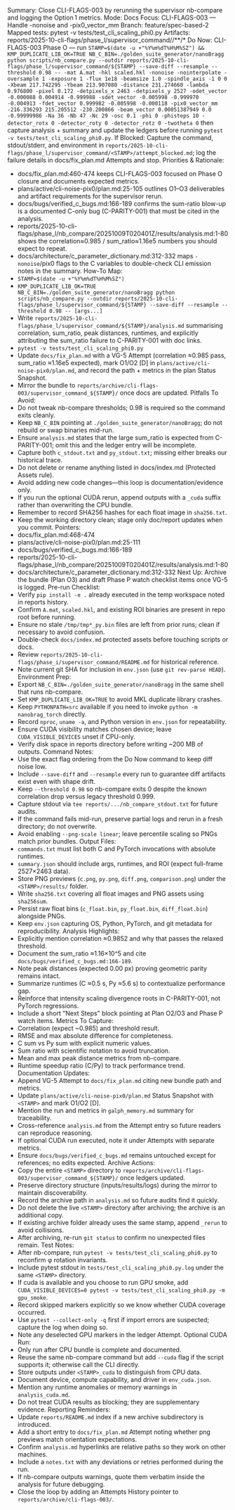 Summary: Close CLI-FLAGS-003 by rerunning the supervisor nb-compare and logging the Option 1 metrics.
Mode: Docs
Focus: CLI-FLAGS-003 — Handle -nonoise and -pix0_vector_mm
Branch: feature/spec-based-2
Mapped tests: pytest -v tests/test_cli_scaling_phi0.py
Artifacts: reports/2025-10-cli-flags/phase_l/supervisor_command/<STAMP>/**/*
Do Now: CLI-FLAGS-003 Phase O — run `STAMP=$(date -u +"%Y%m%dT%H%M%SZ") && KMP_DUPLICATE_LIB_OK=TRUE NB_C_BIN=./golden_suite_generator/nanoBragg python scripts/nb_compare.py --outdir reports/2025-10-cli-flags/phase_l/supervisor_command/${STAMP} --save-diff --resample --threshold 0.98 -- -mat A.mat -hkl scaled.hkl -nonoise -nointerpolate -oversample 1 -exposure 1 -flux 1e18 -beamsize 1.0 -spindle_axis -1 0 0 -Xbeam 217.742295 -Ybeam 213.907080 -distance 231.274660 -lambda 0.976800 -pixel 0.172 -detpixels_x 2463 -detpixels_y 2527 -odet_vector -0.000088 0.004914 -0.999988 -sdet_vector -0.005998 -0.999970 -0.004913 -fdet_vector 0.999982 -0.005998 -0.000118 -pix0_vector_mm -216.336293 215.205512 -230.200866 -beam_vector 0.00051387949 0.0 -0.99999986 -Na 36 -Nb 47 -Nc 29 -osc 0.1 -phi 0 -phisteps 10 -detector_rotx 0 -detector_roty 0 -detector_rotz 0 -twotheta 0` then capture analysis + summary and update the ledgers before running `pytest -v tests/test_cli_scaling_phi0.py`.
If Blocked: Capture the command, stdout/stderr, and environment in `reports/2025-10-cli-flags/phase_l/supervisor_command/<STAMP>/attempt_blocked.md`; log the failure details in docs/fix_plan.md Attempts and stop.
Priorities & Rationale:
- docs/fix_plan.md:460-474 keeps CLI-FLAGS-003 focused on Phase O closure and documents expected metrics.
- plans/active/cli-noise-pix0/plan.md:25-105 outlines O1–O3 deliverables and artifact requirements for the supervisor rerun.
- docs/bugs/verified_c_bugs.md:166-189 confirms the sum-ratio blow-up is a documented C-only bug (C-PARITY-001) that must be cited in the analysis.
- reports/2025-10-cli-flags/phase_l/nb_compare/20251009T020401Z/results/analysis.md:1-80 shows the correlation≈0.985 / sum_ratio≈1.16e5 numbers you should expect to repeat.
- docs/architecture/c_parameter_dictionary.md:312-332 maps `-nonoise`/pix0 flags to the C variables to double-check CLI emission notes in the summary.
How-To Map:
- `STAMP=$(date -u +"%Y%m%dT%H%M%SZ")`
- `KMP_DUPLICATE_LIB_OK=TRUE NB_C_BIN=./golden_suite_generator/nanoBragg python scripts/nb_compare.py --outdir reports/2025-10-cli-flags/phase_l/supervisor_command/${STAMP} --save-diff --resample --threshold 0.98 -- [args...]`
- Write `reports/2025-10-cli-flags/phase_l/supervisor_command/${STAMP}/analysis.md` summarising correlation, sum_ratio, peak distances, runtimes, and explicitly attributing the sum_ratio failure to C-PARITY-001 with doc links.
- `pytest -v tests/test_cli_scaling_phi0.py`
- Update `docs/fix_plan.md` with a VG-5 Attempt (correlation ≈0.985 pass, sum_ratio ≈1.16e5 expected), mark O1/O2 [D] in `plans/active/cli-noise-pix0/plan.md`, and record the path + metrics in the plan Status Snapshot.
- Mirror the bundle to `reports/archive/cli-flags-003/supervisor_command_${STAMP}/` once docs are updated.
Pitfalls To Avoid:
- Do not tweak nb-compare thresholds; 0.98 is required so the command exits cleanly.
- Keep `NB_C_BIN` pointing at `./golden_suite_generator/nanoBragg`; do not rebuild or swap binaries mid-run.
- Ensure `analysis.md` states that the large sum_ratio is expected from C-PARITY-001; omit this and the ledger entry will be incomplete.
- Capture both `c_stdout.txt` and `py_stdout.txt`; missing either breaks our historical trace.
- Do not delete or rename anything listed in docs/index.md (Protected Assets rule).
- Avoid adding new code changes—this loop is documentation/evidence only.
- If you run the optional CUDA rerun, append outputs with a `_cuda` suffix rather than overwriting the CPU bundle.
- Remember to record SHA256 hashes for each float image in `sha256.txt`.
- Keep the working directory clean; stage only doc/report updates when you commit.
Pointers:
- docs/fix_plan.md:468-474
- plans/active/cli-noise-pix0/plan.md:25-111
- docs/bugs/verified_c_bugs.md:166-189
- reports/2025-10-cli-flags/phase_l/nb_compare/20251009T020401Z/results/analysis.md:1-80
- docs/architecture/c_parameter_dictionary.md:312-332
Next Up: Archive the bundle (Plan O3) and draft Phase P watch checklist items once VG-5 is logged.
Pre-run Checklist:
- Verify `pip install -e .` already executed in the temp workspace noted in reports history.
- Confirm `A.mat`, `scaled.hkl`, and existing ROI binaries are present in repo root before running.
- Ensure no stale `/tmp/tmp*_py.bin` files are left from prior runs; clean if necessary to avoid confusion.
- Double-check `docs/index.md` protected assets before touching scripts or docs.
- Review `reports/2025-10-cli-flags/phase_i/supervisor_command/README.md` for historical reference.
- Note current git SHA for inclusion in `env.json` (use `git rev-parse HEAD`).
Environment Prep:
- Export `NB_C_BIN=./golden_suite_generator/nanoBragg` in the same shell that runs nb-compare.
- Set `KMP_DUPLICATE_LIB_OK=TRUE` to avoid MKL duplicate library crashes.
- Keep `PYTHONPATH=src` available if you need to invoke `python -m nanobrag_torch` directly.
- Record `nproc`, `uname -a`, and Python version in `env.json` for repeatability.
- Ensure CUDA visibility matches chosen device; leave `CUDA_VISIBLE_DEVICES` unset if CPU-only.
- Verify disk space in reports directory before writing ~200 MB of outputs.
Command Notes:
- Use the exact flag ordering from the Do Now command to keep diff noise low.
- Include `--save-diff` and `--resample` every run to guarantee diff artifacts exist even with shape drift.
- Keep `--threshold 0.98` so nb-compare exits 0 despite the known correlation drop versus legacy threshold 0.999.
- Capture stdout via `tee reports/.../nb_compare_stdout.txt` for future audits.
- If the command fails mid-run, preserve partial logs and rerun in a fresh directory; do not overwrite.
- Avoid enabling `--png-scale linear`; leave percentile scaling so PNGs match prior bundles.
Output Files:
- `commands.txt` must list both C and PyTorch invocations with absolute runtimes.
- `summary.json` should include args, runtimes, and ROI (expect full-frame 2527×2463 data).
- Store PNG previews (`c.png`, `py.png`, `diff.png`, `comparison.png`) under the `<STAMP>/results/` folder.
- Write `sha256.txt` covering all float images and PNG assets using `sha256sum`.
- Persist raw float bins (`c_float.bin`, `py_float.bin`, `diff_float.bin`) alongside PNGs.
- Keep `env.json` capturing OS, Python, PyTorch, and git metadata for reproducibility.
Analysis Highlights:
- Explicitly mention correlation ≈0.9852 and why that passes the relaxed threshold.
- Document the sum_ratio ≈1.16×10^5 and cite `docs/bugs/verified_c_bugs.md:166-189`.
- Note peak distances (expected 0.00 px) proving geometric parity remains intact.
- Summarize runtimes (C ≈0.5 s, Py ≈5.6 s) to contextualize performance gap.
- Reinforce that intensity scaling divergence roots in C-PARITY-001, not PyTorch regressions.
- Include a short "Next Steps" block pointing at Plan O2/O3 and Phase P watch items.
Metrics To Capture:
- Correlation (expect ~0.985) and threshold result.
- RMSE and max absolute difference for completeness.
- C sum vs Py sum with explicit numeric values.
- Sum ratio with scientific notation to avoid truncation.
- Mean and max peak distance metrics from nb-compare.
- Runtime speedup ratio (C/Py) to track performance trend.
Documentation Updates:
- Append VG-5 Attempt to `docs/fix_plan.md` citing new bundle path and metrics.
- Update `plans/active/cli-noise-pix0/plan.md` Status Snapshot with `<STAMP>` and mark O1/O2 [D].
- Mention the run and metrics in `galph_memory.md` summary for traceability.
- Cross-reference `analysis.md` from the Attempt entry so future readers can reproduce reasoning.
- If optional CUDA run executed, note it under Attempts with separate metrics.
- Ensure `docs/bugs/verified_c_bugs.md` remains untouched except for references; no edits expected.
Archive Actions:
- Copy the entire `<STAMP>` directory to `reports/archive/cli-flags-003/supervisor_command_${STAMP}/` once ledgers updated.
- Preserve directory structure (inputs/results/logs) during the mirror to maintain discoverability.
- Record the archive path in `analysis.md` so future audits find it quickly.
- Do not delete the live `<STAMP>` directory after archiving; the archive is an additional copy.
- If existing archive folder already uses the same stamp, append `_rerun` to avoid collisions.
- After archiving, re-run `git status` to confirm no unexpected files remain.
Test Notes:
- After nb-compare, run `pytest -v tests/test_cli_scaling_phi0.py` to reconfirm φ rotation invariants.
- Include pytest stdout in `tests/test_cli_scaling_phi0.py.log` under the same `<STAMP>` directory.
- If cuda is available and you choose to run GPU smoke, add `CUDA_VISIBLE_DEVICES=0 pytest -v tests/test_cli_scaling_phi0.py -m gpu_smoke`.
- Record skipped markers explicitly so we know whether CUDA coverage occurred.
- Use `pytest --collect-only -q` first if import errors are suspected; capture the log when doing so.
- Note any deselected GPU markers in the ledger Attempt.
Optional CUDA Run:
- Only run after CPU bundle is complete and documented.
- Reuse the same nb-compare command but add `--cuda` flag if the script supports it; otherwise call the CLI directly.
- Store outputs under `<STAMP>_cuda` to distinguish from CPU data.
- Document device, compute capability, and driver in `env_cuda.json`.
- Mention any runtime anomalies or memory warnings in `analysis_cuda.md`.
- Do not treat CUDA results as blocking; they are supplementary evidence.
Reporting Reminders:
- Update `reports/README.md` index if a new archive subdirectory is introduced.
- Add a short entry to `docs/fix_plan.md` Attempt noting whether png previews match orientation expectations.
- Confirm `analysis.md` hyperlinks are relative paths so they work on other machines.
- Include a `notes.txt` with any deviations or retries performed during the run.
- If nb-compare outputs warnings, quote them verbatim inside the analysis for future debugging.
- Close the loop by adding an Attempts History pointer to `reports/archive/cli-flags-003/`.
